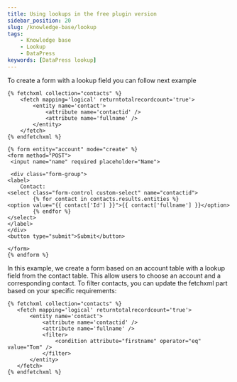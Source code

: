 ```yaml
---
title: Using lookups in the free plugin version
sidebar_position: 20
slug: /knowledge-base/lookup
tags:
    - Knowledge base
    - Lookup
    - DataPress
keywords: [DataPress lookup]  
---
```


To create a form with a lookup field you can follow next example

```
{% fetchxml collection="contacts" %}
    <fetch mapping='logical' returntotalrecordcount='true'>
        <entity name='contact'>
            <attribute name='contactid' />
            <attribute name='fullname' />
        </entity>
    </fetch>
{% endfetchxml %}

{% form entity="account" mode="create" %}
<form method="POST">
 <input name="name" required placeholder="Name">

 <div class="form-group">
<label>
    Contact:
<select class="form-control custom-select" name="contactid">
        {% for contact in contacts.results.entities %}
<option value="{{ contact['Id'] }}">{{ contact['fullname'] }}</option>
        {% endfor %}
</select>
</label>
</div>
<button type="submit">Submit</button>
 
</form>
{% endform %}
```
 In this example, we create a form based on an account table with a lookup field from the contact table. This allow users to choose an account and a corresponding contact. To filter contacts, you can update the fetchxml part based on your specific requirements:

 ```
{% fetchxml collection="contacts" %}
    <fetch mapping='logical' returntotalrecordcount='true'>
        <entity name='contact'>
            <attribute name='contactid' />
            <attribute name='fullname' />
            <filter>
                <condition attribute="firstname" operator="eq" value="Tom" />
            </filter>
        </entity>
    </fetch>
{% endfetchxml %}
 ```